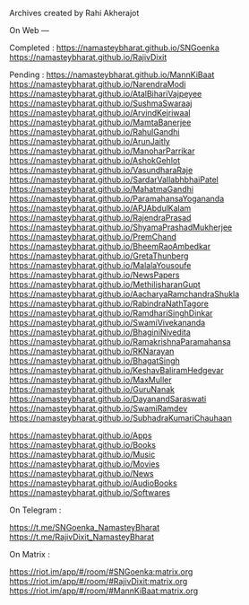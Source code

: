 Archives created by Rahi Akherajot

On Web —

Completed :
https://namasteybharat.github.io/SNGoenka
https://namasteybharat.github.io/RajivDixit

Pending :
https://namasteybharat.github.io/MannKiBaat
https://namasteybharat.github.io/NarendraModi
https://namasteybharat.github.io/AtalBihariVajpeyee
https://namasteybharat.github.io/SushmaSwaraaj
https://namasteybharat.github.io/ArvindKejriwaal
https://namasteybharat.github.io/MamtaBanerjee
https://namasteybharat.github.io/RahulGandhi
https://namasteybharat.github.io/ArunJaitly
https://namasteybharat.github.io/ManoharParrikar
https://namasteybharat.github.io/AshokGehlot
https://namasteybharat.github.io/VasundharaRaje
https://namasteybharat.github.io/SardarVallabhbhaiPatel
https://namasteybharat.github.io/MahatmaGandhi
https://namasteybharat.github.io/ParamahansaYogananda
https://namasteybharat.github.io/APJAbdulKalam
https://namasteybharat.github.io/RajendraPrasad
https://namasteybharat.github.io/ShyamaPrashadMukherjee
https://namasteybharat.github.io/PremChand
https://namasteybharat.github.io/BheemRaoAmbedkar
https://namasteybharat.github.io/GretaThunberg
https://namasteybharat.github.io/MalalaYousoufe
https://namasteybharat.github.io/NewsPapers
https://namasteybharat.github.io/MethilisharanGupt
https://namasteybharat.github.io/AacharyaRamchandraShukla
https://namasteybharat.github.io/RabindraNathTagore
https://namasteybharat.github.io/RamdhariSinghDinkar
https://namasteybharat.github.io/SwamiVivekananda
https://namasteybharat.github.io/BhaginiNivedita
https://namasteybharat.github.io/RamakrishnaParamahansa
https://namasteybharat.github.io/RKNarayan
https://namasteybharat.github.io/BhagatSingh
https://namasteybharat.github.io/KeshavBaliramHedgevar
https://namasteybharat.github.io/MaxMuller
https://namasteybharat.github.io/GuruNanak
https://namasteybharat.github.io/DayanandSaraswati
https://namasteybharat.github.io/SwamiRamdev
https://namasteybharat.github.io/SubhadraKumariChauhaan

https://namasteybharat.github.io/Apps
https://namasteybharat.github.io/Books
https://namasteybharat.github.io/Music
https://namasteybharat.github.io/Movies
https://namasteybharat.github.io/News
https://namasteybharat.github.io/AudioBooks
https://namasteybharat.github.io/Softwares


On Telegram :

https://t.me/SNGoenka_NamasteyBharat
https://t.me/RajivDixit_NamasteyBharat


On Matrix :

https://riot.im/app/#/room/#SNGoenka:matrix.org
https://riot.im/app/#/room/#RajivDixit:matrix.org
https://riot.im/app/#/room/#MannKiBaat:matrix.org
